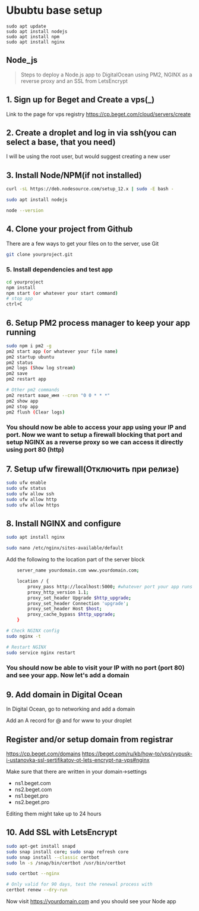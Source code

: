 # Ububtu base setup

```
sudo apt update
sudo apt install nodejs
sudo apt install npm
sudo apt install nginx
```

## Node_js

> Steps to deploy a Node.js app to DigitalOcean using PM2, NGINX as a reverse proxy and an SSL from LetsEncrypt

## 1. Sign up for Beget and Create a vps(_)

Link to the page for vps registry
<https://cp.beget.com/cloud/servers/create>

## 2. Create a droplet and log in via ssh(you can select a base, that you need)

 I will be using the root user, but would suggest creating a new user

## 3. Install Node/NPM(if not installed)

```bash
curl -sL https://deb.nodesource.com/setup_12.x | sudo -E bash -

sudo apt install nodejs

node --version
```

## 4. Clone your project from Github

There are a few ways to get your files on to the server, use Git

```bash
git clone yourproject.git
```

### 5. Install dependencies and test app

```bash
cd yourproject
npm install
npm start (or whatever your start command)
# stop app
ctrl+C
```

## 6. Setup PM2 process manager to keep your app running

```bash
sudo npm i pm2 -g
pm2 start app (or whatever your file name)
pm2 startup ubuntu
pm2 status
pm2 logs (Show log stream)
pm2 save
pm2 restart app

# Other pm2 commands
pm2 restart ваше_имя --cron "0 0 * * *" 
pm2 show app
pm2 stop app
pm2 flush (Clear logs)
```

### You should now be able to access your app using your IP and port. Now we want to setup a firewall blocking that port and setup NGINX as a reverse proxy so we can access it directly using port 80 (http)

## 7. Setup ufw firewall(**Отключить при релизе**)

```bash
sudo ufw enable
sudo ufw status
sudo ufw allow ssh 
sudo ufw allow http 
sudo ufw allow https
```

## 8. Install NGINX and configure

```bash
sudo apt install nginx

sudo nano /etc/nginx/sites-available/default
```

Add the following to the location part of the server block

```bash
    server_name yourdomain.com www.yourdomain.com;

    location / {
        proxy_pass http://localhost:5000; #whatever port your app runs on
        proxy_http_version 1.1;
        proxy_set_header Upgrade $http_upgrade;
        proxy_set_header Connection 'upgrade';
        proxy_set_header Host $host;
        proxy_cache_bypass $http_upgrade;
    }
```

```bash
# Check NGINX config
sudo nginx -t

# Restart NGINX
sudo service nginx restart
```

### You should now be able to visit your IP with no port (port 80) and see your app. Now let's add a domain

## 9. Add domain in Digital Ocean

In Digital Ocean, go to networking and add a domain

Add an A record for @ and for www to your droplet

## Register and/or setup domain from registrar

<https://cp.beget.com/domains>
<https://beget.com/ru/kb/how-to/vps/vypusk-i-ustanovka-ssl-sertifikatov-ot-lets-encrypt-na-vps#nginx>

Make sure that there are written in your domain->settings

* ns1.beget.com
* ns2.beget.com
* ns1.beget.pro
* ns2.beget.pro

Editing them might take up to 24 hours

## 10. Add SSL with LetsEncrypt

```bash
sudo apt-get install snapd
sudo snap install core; sudo snap refresh core
sudo snap install --classic certbot
sudo ln -s /snap/bin/certbot /usr/bin/certbot

sudo certbot --nginx

# Only valid for 90 days, test the renewal process with
certbot renew --dry-run
```

Now visit <https://yourdomain.com> and you should see your Node app
